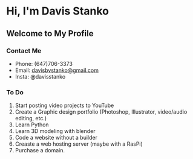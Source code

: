 # Hi, I'm Davis Stanko
## Welcome to My Profile

### Contact Me

- Phone:  (647)706-3373
- Email:  davisbvstanko@gmail.com
- Insta:  @davisstanko

### To Do
1. Start posting video projects to YouTube
2. Create a Graphic design portfolio (Photoshop, Illustrator, video/audio editing, etc.)
3. Learn Python
4. Learn 3D modeling with blender
5. Code a website without a builder
6. Creaste a web hosting server (maybe with a RasPi)
7. Purchase a domain.
